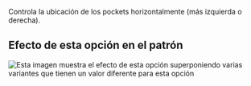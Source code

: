 Controla la ubicación de los pockets horizontalmente (más izquierda o derecha).

## Efecto de esta opción en el patrón

![Esta imagen muestra el efecto de esta opción superponiendo varias variantes que tienen un valor diferente para esta opción](carlton\_pocketplacementhorizontal\_sample.svg "Efecto de esta opción en el patrón")
